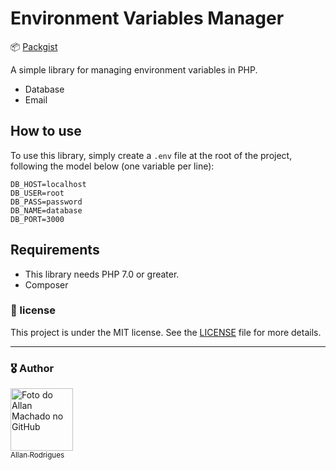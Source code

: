 # Environment Variables Manager

📦 [Packgist](https://packagist.org/packages/allanrodrigues/environment-variables-manager#dev-main)

A simple library for managing environment variables in PHP.
    
- Database
- Email

## How to use

To use this library, simply create a `.env` file at the root of the project, following the model below (one variable per line):

```
DB_HOST=localhost
DB_USER=root
DB_PASS=password
DB_NAME=database
DB_PORT=3000
```

## Requirements

 - This library needs PHP 7.0 or greater.
 - Composer
 
 
 
 
<h3>📄 license</h3>

This project is under the MIT license. See the [LICENSE](LICENSE.md) file for more details.

---
<h3>🎖️ Author</h3>

[<img src="https://avatars.githubusercontent.com/u/54523516?v=4" width="100px;" alt="Foto do Allan Machado no GitHub"/>
<br><sub>Allan Rodrigues</sub>](https://github.com/allanrodriguesmachado)  
